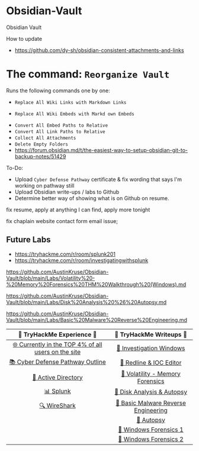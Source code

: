 # Obsidian-Vault
Obsidian Vault

How to update
- https://github.com/dy-sh/obsidian-consistent-attachments-and-links

# The command: `Reorganize Vault`
Runs the following commands one by one:

- `Replace All Wiki Links with Markdown Links`
* `Replace All Wiki Embeds with Markd own Embeds`
- `Convert All Embed Paths to Relative`
- `Convert All Link Paths to Relative`
- `Collect All Attachments`
- `Delete Empty Folders`
- https://forum.obsidian.md/t/the-easiest-way-to-setup-obsidian-git-to-backup-notes/51429

To-Do:
- Upload `Cyber Defense Pathway` certificate & fix wording that says I'm working on pathway still
- Upload Obsidian write-ups / labs to Github
- Determine better way of showing what is on Github on resume.


fix resume, apply at anything I can find, apply more tonight

fix chaplain website contact form email issue;



Future Labs
------------------------------------------
- https://tryhackme.com/r/room/splunk201
- https://tryhackme.com/r/room/investigatingwithsplunk






https://github.com/AustinKruse/Obsidian-Vault/blob/main/Labs/Volatility%20-%20Memory%20Forensics%20THM%20Walkthrough%20(Windows).md

https://github.com/AustinKruse/Obsidian-Vault/blob/main/Labs/Disk%20Analysis%20%26%20Autopsy.md

https://github.com/AustinKruse/Obsidian-Vault/blob/main/Labs/Basic%20Malware%20Reverse%20Engineering.md


|                            🌟 **TryHackMe Experience** 🌟                             |                                                                      📄 **TryHackMe Writeups** 📄                                                                       |
| :-----------------------------------------------------------------------------------: | :---------------------------------------------------------------------------------------------------------------------------------------------------------------------: |
| [🌐 Currently in the TOP 4% of all users on the site](https://tryhackme.com/p/TaqTix) |                           [📝 Investigation Windows](https://github.com/AustinKruse/Obsidian-Vault/blob/main/Labs/Investigating%20Windows.md)                           |
|    [📚 Cyber Defense Pathway Outline](https://tryhackme.com/path/outline/blueteam)    |                         [📝 Redline & IOC Editor](https://github.com/AustinKruse/Obsidian-Vault/blob/main/Labs/Redline%20%26%20IOC%20Editor.md)                         |
|        [🔐 Active Directory](https://tryhackme.com/r/room/attacktivedirectory)        | [📝 Volatility - Memory Forensics](https://github.com/AustinKruse/Obsidian-Vault/blob/main/Labs/Volatility%20-%20Memory%20Forensics%20THM%20Walkthrough%20(Windows).md) |
|                 [📊 Splunk](https://tryhackme.com/r/room/splunk2gcd5)                 |                      [📝 Disk Analysis & Autopsy](https://github.com/AustinKruse/Obsidian-Vault/blob/main/Labs/Disk%20Analysis%20%26%20Autopsy.md)                      |
|                [🔍 WireShark](https://tryhackme.com/r/room/wireshark)                 |             [📝 Basic Malware Reverse Engineering](https://github.com/AustinKruse/Obsidian-Vault/blob/main/Labs/Basic%20Malware%20Reverse%20Engineering.md)             |
|                                                                                       |                                          [📝 Autopsy](https://github.com/AustinKruse/Obsidian-Vault/blob/main/Labs/Autopsy.md)                                          |
|                                                                                       |                            [📝 Windows Forensics 1](https://github.com/AustinKruse/Obsidian-Vault/blob/main/Labs/Windows%20Forensics%201.md)                            |
|                                                                                       |                            [📝 Windows Forensics 2](https://github.com/AustinKruse/Obsidian-Vault/blob/main/Labs/Windows%20Forensics%202.md)                            |
